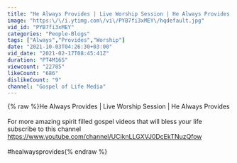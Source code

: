 ```yaml
---
title: "He Always Provides | Live Worship Session | He Always Provides | One House Worship"
image: "https:\/\/i.ytimg.com\/vi\/PYB7fi3xMEY\/hqdefault.jpg"
vid_id: "PYB7fi3xMEY"
categories: "People-Blogs"
tags: ["Always","Provides","Worship"]
date: "2021-10-03T04:26:30+03:00"
vid_date: "2021-02-17T08:45:41Z"
duration: "PT4M16S"
viewcount: "22785"
likeCount: "686"
dislikeCount: "9"
channel: "Gospel of Life Media"
---
```

{% raw %}He Always Provides | Live Worship Session | He Always Provides<br /><br />For more amazing spirit filled gospel videos that will bless your life subscribe to this channel<br /><a rel="nofollow" target="blank" href="https://www.youtube.com/channel/UCiknLLGXVJ0DcEkTNuzQfow">https://www.youtube.com/channel/UCiknLLGXVJ0DcEkTNuzQfow</a><br /><br />#healwaysprovides{% endraw %}
